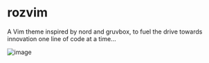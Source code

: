 # rozvim

A Vim theme inspired by nord and gruvbox, to fuel the drive towards innovation one line of code at a time...

![image](https://user-images.githubusercontent.com/78943780/124807728-b3e65c00-df23-11eb-8058-a45b208dafed.png)
